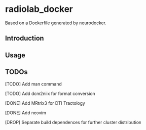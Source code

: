 # radiolab_docker

Based on a Dockerfile generated by neurodocker.

## Introduction

## Usage

## TODOs

[TODO] Add man command

[TODO] Add dcm2niix for format conversion

[DONE] Add MRtrix3 for DTI Tractology

[DONE] Add neovim

[DROP] Separate build dependences for further cluster distribution
